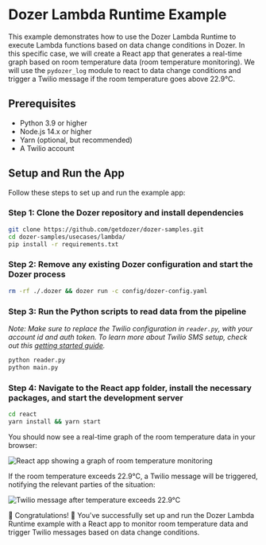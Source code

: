 # Dozer Lambda Runtime Example

This example demonstrates how to use the Dozer Lambda Runtime to execute Lambda functions based on data change conditions in Dozer. In this specific case, we will create a React app that generates a real-time graph based on room temperature data (room temperature monitoring). We will use the `pydozer_log` module to react to data change conditions and trigger a Twilio message if the room temperature goes above 22.9°C.

## Prerequisites

- Python 3.9 or higher
- Node.js 14.x or higher
- Yarn (optional, but recommended)
- A Twilio account

## Setup and Run the App

Follow these steps to set up and run the example app:

### Step 1: Clone the Dozer repository and install dependencies

```bash
git clone https://github.com/getdozer/dozer-samples.git
cd dozer-samples/usecases/lambda/
pip install -r requirements.txt
```

### Step 2: Remove any existing Dozer configuration and start the Dozer process

```bash
rm -rf ./.dozer && dozer run -c config/dozer-config.yaml
```

### Step 3: Run the Python scripts to read data from the pipeline

*Note: Make sure to replace the Twilio configuration in `reader.py`, with your account id and auth token. To learn more about Twilio SMS setup, check out this [getting started guide](https://www.twilio.com/docs/sms/quickstart/python).*

```bash
python reader.py
python main.py
```

### Step 4: Navigate to the React app folder, install the necessary packages, and start the development server

```bash
cd react
yarn install && yarn start
```

You should now see a real-time graph of the room temperature data in your browser:

![React app showing a graph of room temperature monitoring](https://i.imgur.com/2IhoM5C.png)

If the room temperature exceeds 22.9°C, a Twilio message will be triggered, notifying the relevant parties of the situation:

![Twilio message after temperature exceeds 22.9°C](https://i.imgur.com/WIpnpPc.png)

🎉 Congratulations! 🎉 You've successfully set up and run the Dozer Lambda Runtime example with a React app to monitor room temperature data and trigger Twilio messages based on data change conditions.
